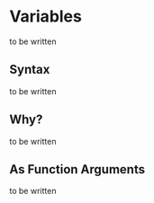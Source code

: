 # Variables

to be written

## Syntax

to be written

## Why?

to be written

## As Function Arguments

to be written
